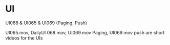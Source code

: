 # UI
UI068 &amp; UI065 & UI069 (Paging, Push) 

UI065.mov, DailyUI 068.mov, UI069.mov Paging, UI069.mov push are short videos for the UIs

